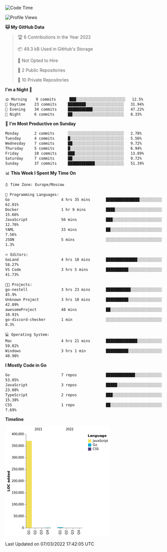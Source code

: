 <!--START_SECTION:waka-->
![Code Time](http://img.shields.io/badge/Code%20Time-200%20hrs%2027%20mins-blue)

![Profile Views](http://img.shields.io/badge/Profile%20Views-2-blue)

**🐱 My GitHub Data** 

> 🏆 6 Contributions in the Year 2022
 > 
> 📦 49.3 kB Used in GitHub's Storage 
 > 
> 🚫 Not Opted to Hire
 > 
> 📜 2 Public Repositories 
 > 
> 🔑 10 Private Repositories  
 > 
**I'm a Night 🦉** 

```text
🌞 Morning    9 commits      ███░░░░░░░░░░░░░░░░░░░░░░   12.5% 
🌆 Daytime    23 commits     ████████░░░░░░░░░░░░░░░░░   31.94% 
🌃 Evening    34 commits     ███████████░░░░░░░░░░░░░░   47.22% 
🌙 Night      6 commits      ██░░░░░░░░░░░░░░░░░░░░░░░   8.33%

```
📅 **I'm Most Productive on Sunday** 

```text
Monday       2 commits      ░░░░░░░░░░░░░░░░░░░░░░░░░   2.78% 
Tuesday      4 commits      █░░░░░░░░░░░░░░░░░░░░░░░░   5.56% 
Wednesday    7 commits      ██░░░░░░░░░░░░░░░░░░░░░░░   9.72% 
Thursday     5 commits      █░░░░░░░░░░░░░░░░░░░░░░░░   6.94% 
Friday       10 commits     ███░░░░░░░░░░░░░░░░░░░░░░   13.89% 
Saturday     7 commits      ██░░░░░░░░░░░░░░░░░░░░░░░   9.72% 
Sunday       37 commits     ████████████░░░░░░░░░░░░░   51.39%

```


📊 **This Week I Spent My Time On** 

```text
⌚︎ Time Zone: Europe/Moscow

💬 Programming Languages: 
Go                       4 hrs 35 mins       ███████████████░░░░░░░░░░   62.01% 
Docker                   1 hr 9 mins         ████░░░░░░░░░░░░░░░░░░░░░   15.66% 
JavaScript               56 mins             ███░░░░░░░░░░░░░░░░░░░░░░   12.76% 
YAML                     33 mins             ██░░░░░░░░░░░░░░░░░░░░░░░   7.56% 
JSON                     5 mins              ░░░░░░░░░░░░░░░░░░░░░░░░░   1.3%

🔥 Editors: 
GoLand                   4 hrs 18 mins       ██████████████░░░░░░░░░░░   58.27% 
VS Code                  3 hrs 5 mins        ██████████░░░░░░░░░░░░░░░   41.73%

🐱‍💻 Projects: 
go-nestell               3 hrs 23 mins       ███████████░░░░░░░░░░░░░░   45.9% 
Unknown Project          3 hrs 10 mins       ██████████░░░░░░░░░░░░░░░   42.89% 
awesomeProject           48 mins             ██░░░░░░░░░░░░░░░░░░░░░░░   10.91% 
go-discord-checker       1 min               ░░░░░░░░░░░░░░░░░░░░░░░░░   0.3%

💻 Operating System: 
Mac                      4 hrs 21 mins       ██████████████░░░░░░░░░░░   59.02% 
Windows                  3 hrs 1 min         ██████████░░░░░░░░░░░░░░░   40.98%

```

**I Mostly Code in Go** 

```text
Go                       7 repos             █████████████░░░░░░░░░░░░   53.85% 
JavaScript               3 repos             █████░░░░░░░░░░░░░░░░░░░░   23.08% 
TypeScript               2 repos             ███░░░░░░░░░░░░░░░░░░░░░░   15.38% 
CSS                      1 repo              ██░░░░░░░░░░░░░░░░░░░░░░░   7.69%

```


**Timeline**

![Chart not found](https://raw.githubusercontent.com/jeezft/jeezft/main/charts/bar_graph.png) 


 Last Updated on 07/03/2022 17:42:05 UTC
<!--END_SECTION:waka-->
